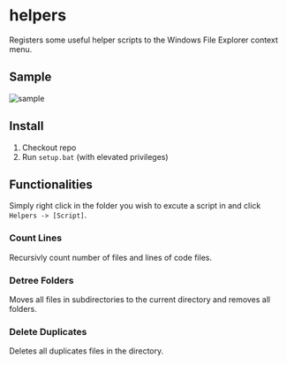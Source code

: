 # helpers
Registers some useful helper scripts to the Windows File Explorer context menu.

## Sample
![sample](https://i.ibb.co/sCL9mm5/Untitled.png)

## Install
1. Checkout repo
2. Run `setup.bat` (with elevated privileges)

## Functionalities
Simply right click in the folder you wish to excute a script in and click `Helpers -> [Script]`.

### Count Lines
Recursivly count number of files and lines of code files. 

### Detree Folders
Moves all files in subdirectories to the current directory and removes all folders. 

### Delete Duplicates
Deletes all duplicates files in the directory.
